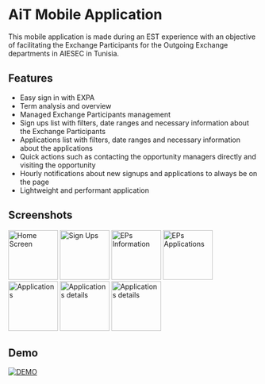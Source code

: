 
# AiT Mobile Application

This mobile application is made during an EST experience with an objective of facilitating the Exchange Participants for the Outgoing Exchange departments in AIESEC in Tunisia.




## Features

- Easy sign in with EXPA
- Term analysis and overview
- Managed Exchange Participants management
- Sign ups list with filters, date ranges and necessary information about the Exchange Participants
- Applications list with filters, date ranges and necessary information about the applications
- Quick actions such as contacting the opportunity managers directly and visiting the opportunity
- Hourly notifications about new signups and applications to always be on the page
- Lightweight and performant application


## Screenshots

<img src="https://github.com/user-attachments/assets/6597efa1-c1e3-45ba-bf9e-1bf67e62d6dc" alt="Home Screen" width="100">
<img src="https://github.com/user-attachments/assets/b24fd306-ba4c-4602-8f19-dd59ac1e59a2" alt="Sign Ups" width="100">
<img src="https://github.com/user-attachments/assets/f98da696-e55a-40e0-aa87-b9a1c6bf624d" alt="EPs Information" width="100">
<img src="https://github.com/user-attachments/assets/8c9ccd8c-6889-4079-98b6-0e4b17448f72" alt="EPs Applications" width="100">
<img src="https://github.com/user-attachments/assets/1071c641-539e-4fd7-8fc2-d879ae6c6e2b" alt="Applications" width="100">
<img src="https://github.com/user-attachments/assets/62ba7f80-8586-410b-ac75-d32a2280b7b3" alt="Applications details" width="100">
<img src="https://github.com/user-attachments/assets/606fc8eb-e951-44a5-b982-9908ee330a87" alt="Applications details" width="100">


## Demo

[![DEMO](https://i.imgur.com/G4lXULX.png)](https://drive.google.com/file/d/1cuLbKlnfYUkbW3MdWJPQFmVnhJqoCbJ8/view?usp=drive_link)
